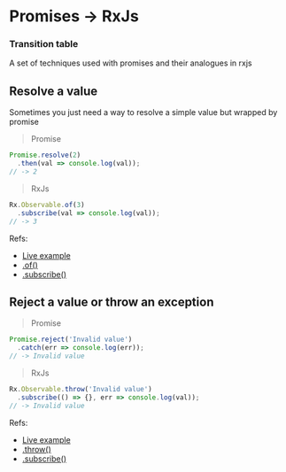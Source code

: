 # Promises -> RxJs
### Transition table
A set of techniques used with promises and their analogues in rxjs

## Resolve a value
Sometimes you just need a way to resolve a simple value but wrapped by promise
> Promise
```javascript
Promise.resolve(2)
  .then(val => console.log(val));
// -> 2
```

> RxJs
```javascript
Rx.Observable.of(3)
  .subscribe(val => console.log(val));
// -> 3
```

Refs:
* [Live example](https://jsbin.com/racidab/edit?js,console)
* [.of()](http://reactivex.io/rxjs/class/es6/Observable.js~Observable.html#static-method-of)
* [.subscribe()](http://reactivex.io/rxjs/class/es6/Observable.js~Observable.html#instance-method-subscribe)

## Reject a value or throw an exception

> Promise
```javascript
Promise.reject('Invalid value')
  .catch(err => console.log(err));
// -> Invalid value    
```

> RxJs
```javascript
Rx.Observable.throw('Invalid value')
  .subscribe(() => {}, err => console.log(val));
// -> Invalid value    
```

Refs:
* [Live example](https://jsbin.com/bunuxu/edit?js,console)
* [.throw()](http://reactivex.io/rxjs/class/es6/Observable.js~Observable.html#static-method-throw)
* [.subscribe()](http://reactivex.io/rxjs/class/es6/Observable.js~Observable.html#instance-method-subscribe)
